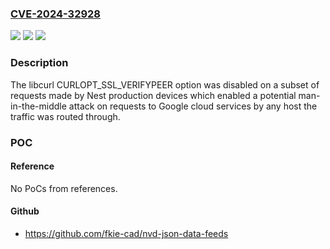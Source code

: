 ### [CVE-2024-32928](https://cve.mitre.org/cgi-bin/cvename.cgi?name=CVE-2024-32928)
![](https://img.shields.io/static/v1?label=Product&message=Nest%20Speakers&color=blue)
![](https://img.shields.io/static/v1?label=Version&message=%3D%20libcurl%20&color=brighgreen)
![](https://img.shields.io/static/v1?label=Vulnerability&message=Information%20disclosure&color=brighgreen)

### Description

The libcurl CURLOPT_SSL_VERIFYPEER option was disabled on a subset of requests made by Nest production devices which enabled a potential man-in-the-middle attack on requests to Google cloud services by any host the traffic was routed through.

### POC

#### Reference
No PoCs from references.

#### Github
- https://github.com/fkie-cad/nvd-json-data-feeds

